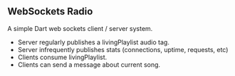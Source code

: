 
## WebSockets Radio ##

A simple Dart web sockets client / server system.

* Server regularly publishes a livingPlaylist audio tag.
* Server infrequently publishes stats (connections, uptime, requests, etc)
* Clients consume livingPlaylist.
* Clients can send a message about current song.
